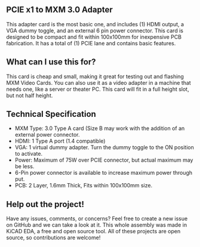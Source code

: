 ## PCIE x1 to MXM 3.0 Adapter

This adapter card is the most basic one, and includes (1) HDMI output, 
a VGA dummy toggle, and an external 6 pin power connector.
This card is designed to be compact and fit within 100x100mm for inexpensive
PCB fabrication. It has a total of (1) PCIE lane and contains basic features.

## What can I use this for?

This card is cheap and small, making it great for testing out and flashing MXM Video Cards.
You can also use it as a video adapter in a machine that needs one, like a server or theater PC.
This card will fit in a full height slot, but not half height.

## Technical Specification

- MXM Type: 3.0 Type A card (Size B may work with the addition of an external power connector.
- HDMI: 1 Type A port (1.4 compatible)
- VGA: 1 virtual dummy adapter. Turn the dummy toggle to the ON position to activate.
- Power: Maximum of 75W over PCIE connector, but actual maximum may be less. 
- 6-Pin power connector is available to increase maximum power through put.
- PCB: 2 Layer, 1.6mm Thick, Fits within 100x100mm size.

## Help out the project!

Have any issues, comments, or concerns? 
Feel free to create a new issue on GitHub and we can take a look at it.
This whole assembly was made in KiCAD EDA, a free and open source tool.
All of these projects are open source, so contributions are welcome!
